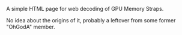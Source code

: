 A simple HTML page for web decoding of GPU Memory Straps.

No idea about the origins of it, probably a leftover from some former "OhGodA" member.